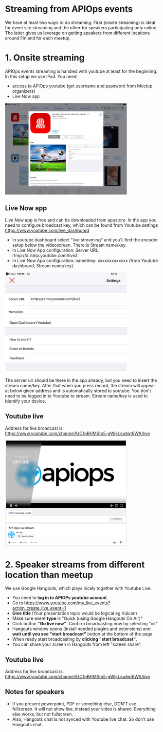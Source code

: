 # Streaming from APIOps events

We have at least two ways to do streaming. First (onsite streaming) is ideal for event site streaming and the other for speakers participating only online. The latter gives us leverage on getting speakers from different locations around Finland for each meetup. 

# 1. Onsite streaming

APIOps events streaming is handled with youtube at least for the beginning. In this setup we use iPad. You need: 
- access to APIOps youtube (get username and password from Meetup organizers)
- Live Now app

<img src="https://raw.githubusercontent.com/APIOps/streaming/master/livenow.jpg" width="400px"/>

## Live Now app
Live Now app is free and can be downloaded from appstore. In the app you need to configure broadcast key, which can be found from Youtube settings https://www.youtube.com/live_dashboard 
- In youtube dashboard select "live streaming" and you'll find the encoder setup below the videoscreen. There is Stream name/key. 
- In Live Now App configuration: Server URL: rtmp://a.rtmp.youtube.com/live2
- In Live Now App configuration: name/key: xxxxxxxxxxxxx (from Youtube dashboard, Stream name/key). 

<img src="https://raw.githubusercontent.com/APIOps/streaming/master/livenow-conf.jpg" width="400px"/>

The server url should be there in the app already, but you need to insert the stream name/key. After that when you press record, the stream will appear at below given address and is automatically stored to youtube. You don't need to be logged in to Youtube to stream. Stream name/key is used to identify your device. 

## Youtube live 
Address for live broadcast is: https://www.youtube.com/channel/UC1pBHMSm5-gWjkLswIwt6WA/live 

<img src="https://raw.githubusercontent.com/APIOps/streaming/master/youtube.png" width="400px"/>


# 2. Speaker streams from different location than meetup

We use Google Hangouts, which plays nicely together with Youtube Live. 

- You need to **log in to APIOPs youtube account**. 
- Go to https://www.youtube.com/my_live_events?action_create_live_event=1
- **Give title** (Your presentation topic would be logical eg Vulcan)
- Make sure event **type** is "Quick (using Google Hangouts On Air)" 
- Click button **"Go live now"**. Confirm broadcasting now by selecting "ok"
- Hangouts window opens (install needed plugins and extensions) and **wait until you see "start broadcast"** button at the bottom of the page. 
- When ready start broadcasting by **clicking "start broadcast"**. 
- You can share your screen in Hangouts from left "screen share". 

## Youtube live 
Address for live broadcast is: https://www.youtube.com/channel/UC1pBHMSm5-gWjkLswIwt6WA/live 

## Notes for speakers

- If you present powerpoint, PDF or something else, DON'T use fullscreen. It will not show live, instead your video is shared. Everything else works, but not fullscreen. 
- Also, Hangouts chat is not synced with Youtube live chat. So don't use Hangouts chat. 

